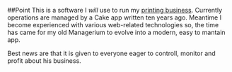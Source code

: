 ##Point
This is a software I *will* use to run my [printing business](https://www.printuridigital.ro). Currently operations are managed by a Cake app written ten years ago.
Meantime I become experienced with various web-related technologies so, the time has came for my old Managerium to evolve into a modern, easy to mantain app.

Best news are that it is given to everyone eager to controll, monitor and profit about his business.
